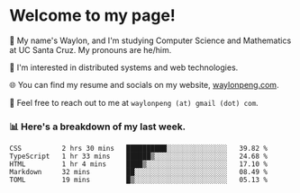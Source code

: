 # Welcome to my page! 

👋 My name's Waylon, and I'm studying Computer Science and Mathematics at UC Santa Cruz. My pronouns are he/him. 

💭 I'm interested in distributed systems and web technologies.

🌐 You can find my resume and socials on my website, [waylonpeng.com](https://www.waylonpeng.com).

📧 Feel free to reach out to me at `waylonpeng (at) gmail (dot) com`.

### 📊 Here's a breakdown of my last week.

<!--START_SECTION:waka-->
```text
CSS          2 hrs 30 mins   ██████████░░░░░░░░░░░░░░░   39.82 % 
TypeScript   1 hr 33 mins    ██████▒░░░░░░░░░░░░░░░░░░   24.68 % 
HTML         1 hr 4 mins     ████▒░░░░░░░░░░░░░░░░░░░░   17.10 % 
Markdown     32 mins         ██░░░░░░░░░░░░░░░░░░░░░░░   08.49 % 
TOML         19 mins         █▒░░░░░░░░░░░░░░░░░░░░░░░   05.13 % 
```
<!--END_SECTION:waka-->
